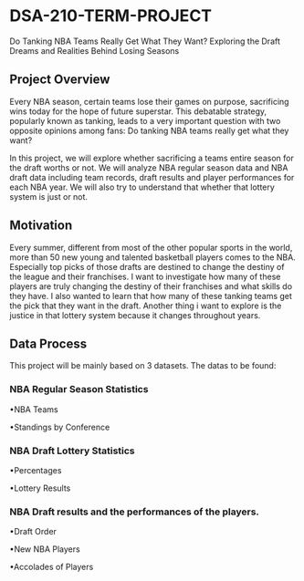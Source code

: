 # DSA-210-TERM-PROJECT
Do Tanking NBA Teams Really Get What They Want? Exploring the Draft Dreams and Realities Behind Losing Seasons 
## Project Overview
Every NBA season, certain teams lose their games on purpose, sacrificing wins today for the hope of future superstar. This debatable strategy, popularly known as tanking, leads to a very important question with two opposite opinions among fans: Do tanking NBA teams really get what they want? 

In this project, we will explore whether sacrificing a teams entire season for the draft worths or not. We will analyze NBA regular season data and NBA draft data including team records, draft results and player performances for each NBA year. We will also try to understand that whether that lottery system is just or not.

## Motivation
Every summer, different from most of the other popular sports in the world, more than 50 new young and talented basketball players comes to the NBA. Especially top picks of those drafts are destined to change the destiny of the league and their franchises. I want to investigate how many of these players are truly changing the destiny of their franchises and what skills do they have. I also wanted to learn that how many of these tanking teams get the pick that they want in the draft. Another thing i want to explore is the justice in that lottery system because it changes throughout years. 

## Data Process
This project will be mainly based on 3 datasets. The datas to be found:

### NBA Regular Season Statistics

•NBA Teams

•Standings by Conference

### NBA Draft Lottery Statistics

•Percentages 

•Lottery Results

### NBA Draft results and the performances of the players.

•Draft Order

•New NBA Players

•Accolades of Players 



